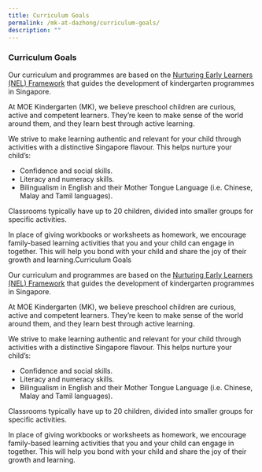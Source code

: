```yaml
---
title: Curriculum Goals
permalink: /mk-at-dazhong/curriculum-goals/
description: ""
---
```

### Curriculum Goals

Our curriculum and programmes are based on the [Nurturing Early Learners (NEL) Framework](https://beta.moe.gov.sg/preschool/curriculum) that guides the development of kindergarten programmes in Singapore. 

At MOE Kindergarten (MK), we believe preschool children are curious, active and competent learners. They’re keen to make sense of the world around them, and they learn best through active learning. 

We strive to make learning authentic and relevant for your child through activities with a distinctive Singapore flavour. This helps nurture your child’s:

*   Confidence and social skills.
*   Literacy and numeracy skills. 
*   Bilingualism in English and their Mother Tongue Language (i.e. Chinese, Malay and Tamil languages). 

Classrooms typically have up to 20 children, divided into smaller groups for specific activities. 

In place of giving workbooks or worksheets as homework, we encourage family-based learning activities that you and your child can engage in together. This will help you bond with your child and share the joy of their growth and learning.Curriculum Goals


Our curriculum and programmes are based on the [Nurturing Early Learners (NEL) Framework](https://beta.moe.gov.sg/preschool/curriculum) that guides the development of kindergarten programmes in Singapore. 

At MOE Kindergarten (MK), we believe preschool children are curious, active and competent learners. They’re keen to make sense of the world around them, and they learn best through active learning. 

We strive to make learning authentic and relevant for your child through activities with a distinctive Singapore flavour. This helps nurture your child’s:

*   Confidence and social skills.
*   Literacy and numeracy skills. 
*   Bilingualism in English and their Mother Tongue Language (i.e. Chinese, Malay and Tamil languages). 

Classrooms typically have up to 20 children, divided into smaller groups for specific activities. 

In place of giving workbooks or worksheets as homework, we encourage family-based learning activities that you and your child can engage in together. This will help you bond with your child and share the joy of their growth and learning.